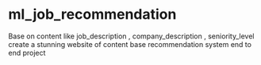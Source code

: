 # ml_job_recommendation
Base on content like job_description , company_description , seniority_level create a stunning website of content base recommendation system end to end project 
